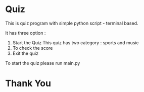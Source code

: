 # Quiz

This is quiz program with simple python script - terminal based.

It has three option :
1. Start the Quiz 
   This quiz has two category : sports and music
2. To check the score 
3. Exit the quiz

To start the quiz please run main.py

# Thank You
